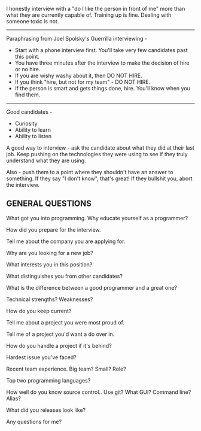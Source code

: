 

I honestly interview with a "do I like the person in front of me" more than what they are currently capable of. Training up is fine. Dealing with someone toxic is not.

----

Paraphrasing from Joel Spolsky's Guerrilla interviewing - 
* Start with a phone interview first. You'll take very few candidates past this point.
 * You have three minutes after the interview to make the decision of hire or no hire.
 * If you are wishy washy about it, then DO NOT HIRE.
 * If you think "hire, but not for my team" - DO NOT HIRE.
 * If the person is smart and gets things done, hire. You'll know when you find them. 

 ----


Good candidates -

* Curiosity
* Ability to learn
* Ability to listen


A good way to interview - ask the candidate about what they did at their last job. Keep pushing on the technologies they were using to see if they truly understand what they are using.

Also - push them to a point where they shouldn't have an answer to something. If they say "I don't know", that's great! If they bullshit you, abort the interview.

## GENERAL QUESTIONS

What got you into programming. Why educate yourself as a programmer?

How did you prepare for the interview.

Tell me about the company you are applying for.

Why are you looking for a new job?

What interests you in this position?

What distinguishes you from other candidates?

What is the difference between a good programmer and a great one?

Technical strengths? Weaknesses?

How do you keep current?

Tell me about a project you were most proud of.

Tell me of a project you'd want a do over in.

How do you handle a project if it's behind?

Hardest issue you've faced?

Recent team experience. Big team? Small? Role?

Top two programming languages?

How well do you know source control.. Use git? What GUI? Command line? Alias?

What did you releases look like?

Any questions for me?







